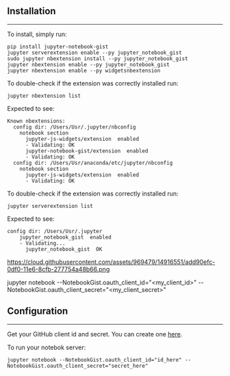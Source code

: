 ## Installation

---

To install, simply run:

```
pip install jupyter-notebook-gist
jupyter serverextension enable --py jupyter_notebook_gist
sudo jupyter nbextension install --py jupyter_notebook_gist
jupyter nbextension enable --py jupyter_notebook_gist
jupyter nbextension enable --py widgetsnbextension
```

To double-check if the extension was correctly installed run:

```
jupyter nbextension list
```

Expected to see:

```
Known nbextensions:
  config dir: /Users/Usr/.jupyter/nbconfig
    notebook section
      jupyter-js-widgets/extension  enabled
      - Validating: OK
      jupyter-notebook-gist/extension  enabled
      - Validating: OK
  config dir: /Users/Usr/anaconda/etc/jupyter/nbconfig
    notebook section
      jupyter-js-widgets/extension  enabled
      - Validating: OK
```

To double-check if the extension was correctly installed run:

```
jupyter serverextension list
```

Expected to see:

```
config dir: /Users/Usr/.jupyter
    jupyter_notebook_gist  enabled
    - Validating...
      jupyter_notebook_gist  OK
```


https://cloud.githubusercontent.com/assets/969479/14916551/add90efc-0df0-11e6-8cfb-277754a48b66.png

jupyter notebook --NotebookGist.oauth_client_id="<my_client_id>" --NotebookGist.oauth_client_secret="<my_client_secret>"


## Configuration

---

Get your GitHub client id and secret. You can create one [here](https://github.com/settings/applications).

To run your notebok server:

```
jupyter notebook --NotebookGist.oauth_client_id="id_here" --NotebookGist.oauth_client_secret="secret_here"
```